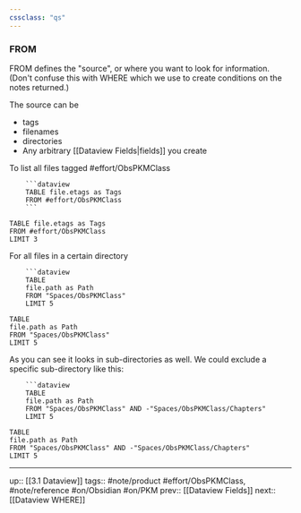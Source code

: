 ```yaml
---
cssclass: "qs"
---
```

### FROM

FROM defines the "source", or where you want to look for information. (Don't confuse this with WHERE which we use to create conditions on the notes returned.)

The source can be
- tags
- filenames
- directories
- Any arbitrary [[Dataview Fields|fields]] you create

To list all files tagged #effort/ObsPKMClass

```
	```dataview
 	TABLE file.etags as Tags
 	FROM #effort/ObsPKMClass 
 	```
```
```dataview
TABLE file.etags as Tags
FROM #effort/ObsPKMClass 
LIMIT 3
```


For all files in a certain directory
```
	```dataview
	TABLE
	file.path as Path
	FROM "Spaces/ObsPKMClass"
	LIMIT 5
```
```dataview
TABLE
file.path as Path
FROM "Spaces/ObsPKMClass"
LIMIT 5
```

As you can see it looks in sub-directories as well. We could exclude a specific sub-directory like this:

```
	```dataview
	TABLE
	file.path as Path
	FROM "Spaces/ObsPKMClass" AND -"Spaces/ObsPKMClass/Chapters"
	LIMIT 5
```
```dataview
TABLE
file.path as Path
FROM "Spaces/ObsPKMClass" AND -"Spaces/ObsPKMClass/Chapters"
LIMIT 5
```
---
up:: [[3.1 Dataview]]
tags:: #note/product #effort/ObsPKMClass, #note/reference #on/Obsidian #on/PKM 
prev:: [[Dataview Fields]]
next:: [[Dataview WHERE]]

